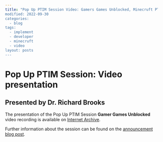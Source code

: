```yaml
---
title: "Pop Up PTIM Session Video: Gamers Games Unblocked, Minecruft PT
modified: 2022-09-30
categories:
  - blog
tags:
  - implement
  - developer
  - minecruft
  - video
layout: posts
---
```


# Pop Up PTIM Session: Video presentation

## Presented by Dr. Richard Brooks

The presentation of the Pop Up PTIM Session **Gamer Games Unblocked** video
recording is available on [Internet
Archive](https://archive.org/details/popup-ptim-gamer-games).

Further information about the session can be found on the [announcement blog
post](/blog/popup-ptim-minecruft-announcement/).
